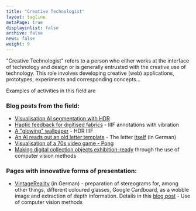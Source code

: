 ```yaml
---
title: "Creative Technologist"
layout: tagline
metaPage: true
displayinlist: false
archive: false
news: false
weight: 9
---
```


"Creative Technologist" refers to a person who either works at the interface of technology and design or is generally entrusted with the creative use of technology. This role involves developing creative (web) applications, prototypes, experiments and corresponding concepts...

Examples of activities in this field are

### Blog posts from the field:

* [Visualisation AI segmentation with HDR](/en/post/visualising-ai-segmentation-with-hdr/)
* [Haptic feedback for digitised fabrics](/en/post/haptic-feedback/) - IIIF annotations with vibration
* [A "glowing" wallpaper](/en/post/hdr-iiif/) - HDR IIIF
* [An AI reads out an old letter template](/en/post/tts/) - The letter [itself](https://briefsteller.de/post/der-haussekretaer/286/) (in German)
* [Visualisation of a 70s video game - Pong](/en/post/pong/)
* [Making digital collection objects exhibition-ready](/en/post/iiif-proxy/) through the use of computer vision methods

### Pages with innovative forms of presentation:
* [VintageReality](https://vintagereality.projektemacher.org/) (in German) - preparation of stereograms for, among other things, different coloured glasses, Google Cardboard, as a wobble image and extraction of depth information. Details in this [blog post](https://christianmahnke.de/post/vintagereality/) - Use of computer vision methods
